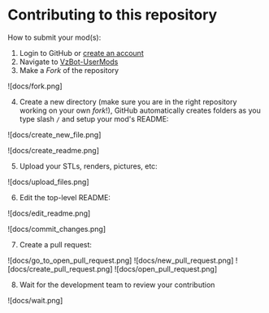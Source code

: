 # Contributing to this repository

How to submit your mod(s):
1. Login to GitHub or [create an account](https://github.com/join)
2. Navigate to [VzBot-UserMods](https://github.com/VzBot3D/VzBot-UserMods)
3. Make a *Fork* of the repository

![docs/fork.png]

4. Create a new directory (make sure you are in the right repository working on your own *fork*!), GitHub automatically creates folders as you type slash `/` and setup your mod's README:

![docs/create_new_file.png]

![docs/create_readme.png]

5. Upload your STLs, renders, pictures, etc:

![docs/upload_files.png]

6. Edit the top-level README:

![docs/edit_readme.png]

![docs/commit_changes.png]

7. Create a pull request:

![docs/go_to_open_pull_request.png]
![docs/new_pull_request.png]
![docs/create_pull_request.png]
![docs/open_pull_request.png]

8. Wait for the development team to review your contribution

![docs/wait.png]
